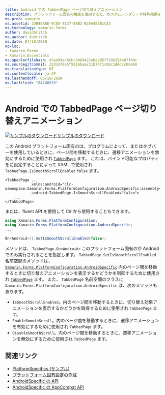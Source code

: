 ```yaml
---
title: Android での TabbedPage ページ切り替えアニメーション
description: プラットフォーム固有の機能を使用すると、カスタムレンダラーや特殊効果を実装することなく、特定のプラットフォームでのみ使用できる機能を使用できます。 この記事では、TabbedPage 内のページ間を移動するときに、切り替え効果のアニメーションを無効にする Android プラットフォーム固有のを使用する方法について説明します。
ms.prod: xamarin
ms.assetid: 2DB4EA6D-9CED-4137-BAB2-B20A457B1CA3
ms.technology: xamarin-forms
author: davidbritch
ms.author: dabritch
ms.date: 07/10/2018
no-loc:
- Xamarin.Forms
- Xamarin.Essentials
ms.openlocfilehash: d3ae03ec6cbc3469422e6a2d57f186254e87f40c
ms.sourcegitcommit: 32d2476a5f9016baa231b7471c88c1d4ccc08eb8
ms.translationtype: MT
ms.contentlocale: ja-JP
ms.lasthandoff: 06/18/2020
ms.locfileid: "84140019"
---
```

# <a name="tabbedpage-page-transition-animations-on-android"></a>Android での TabbedPage ページ切り替えアニメーション

[![サンプルのダウンロード](~/media/shared/download.png)サンプルのダウンロード](https://docs.microsoft.com/samples/xamarin/xamarin-forms-samples/userinterface-platformspecifics)

この Android プラットフォーム固有のは、プログラムによって、またはタブバーを使用しているときに、ページ間を移動するときに、遷移アニメーションを無効にするために使用され [`TabbedPage`](xref:Xamarin.Forms.TabbedPage) ます。 これは、バインド可能なプロパティをに設定することによって XAML で使用され `TabbedPage.IsSmoothScrollEnabled` `false` ます。

```xaml
<TabbedPage ...
            xmlns:android="clr-namespace:Xamarin.Forms.PlatformConfiguration.AndroidSpecific;assembly=Xamarin.Forms.Core"
            android:TabbedPage.IsSmoothScrollEnabled="false">
    ...
</TabbedPage>
```

または、fluent API を使用して C# から使用することもできます。

```csharp
using Xamarin.Forms.PlatformConfiguration;
using Xamarin.Forms.PlatformConfiguration.AndroidSpecific;
...

On<Android>().SetIsSmoothScrollEnabled(false);
```

メソッドは、 `TabbedPage.On<Android>` このプラットフォーム固有のが Android でのみ実行されることを指定します。 `TabbedPage.SetIsSmoothScrollEnabled`名前空間のメソッドは、 [`Xamarin.Forms.PlatformConfiguration.AndroidSpecific`](xref:Xamarin.Forms.PlatformConfiguration.AndroidSpecific) 内のページ間を移動するときに切り替えアニメーションを表示するかどうかを制御するために使用され [`TabbedPage`](xref:Xamarin.Forms.TabbedPage) ます。 また、 `TabbedPage` 名前空間のクラスに `Xamarin.Forms.PlatformConfiguration.AndroidSpecific` は、次のメソッドもあります。

- `IsSmoothScrollEnabled`。内のページ間を移動するときに、切り替え効果アニメーションを表示するかどうかを取得するために使用され `TabbedPage` ます。
- `EnableSmoothScroll`。内のページ間を移動するときに、遷移アニメーションを有効にするために使用され `TabbedPage` ます。
- `DisableSmoothScroll`。内のページ間を移動するときに、遷移アニメーションを無効にするために使用され `TabbedPage` ます。

## <a name="related-links"></a>関連リンク

- [PlatformSpecifics (サンプル)](https://docs.microsoft.com/samples/xamarin/xamarin-forms-samples/userinterface-platformspecifics)
- [プラットフォーム固有設定の作成](~/xamarin-forms/platform/platform-specifics/index.md#creating-platform-specifics)
- [AndroidSpecific の API](xref:Xamarin.Forms.PlatformConfiguration.AndroidSpecific)
- [AndroidSpecific の AppCompat API](xref:Xamarin.Forms.PlatformConfiguration.AndroidSpecific.AppCompat)
